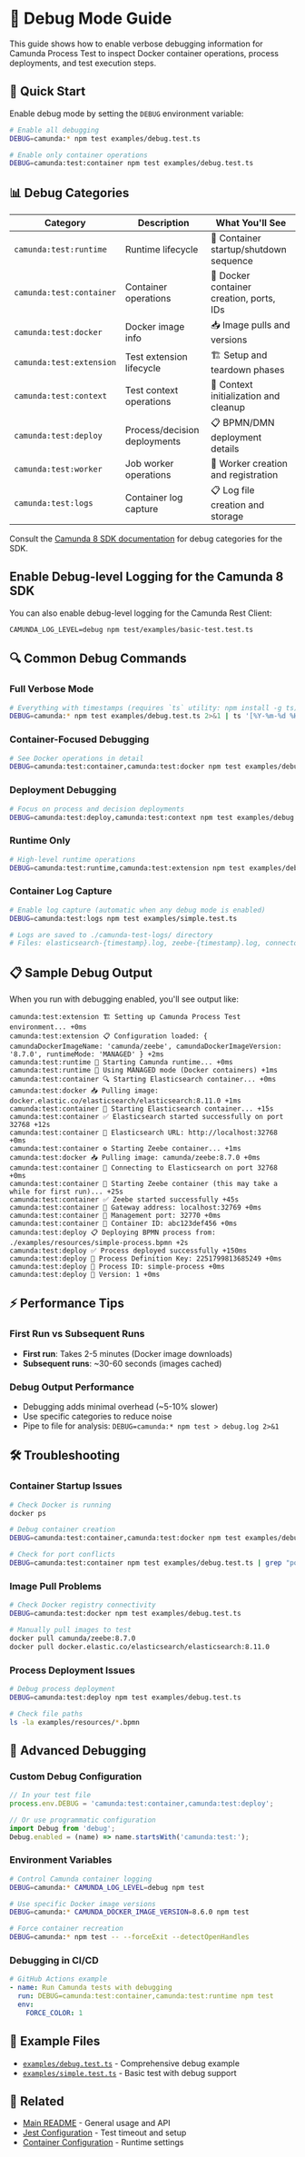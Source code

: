 # 🐛 Debug Mode Guide

This guide shows how to enable verbose debugging information for Camunda Process Test to inspect Docker container operations, process deployments, and test execution steps.

## 🚀 Quick Start

Enable debug mode by setting the `DEBUG` environment variable:

```bash
# Enable all debugging
DEBUG=camunda:* npm test examples/debug.test.ts

# Enable only container operations
DEBUG=camunda:test:container npm test examples/debug.test.ts
```

## 📊 Debug Categories

| Category | Description | What You'll See |
|----------|-------------|-----------------|
| `camunda:test:runtime` | Runtime lifecycle | 🚀 Container startup/shutdown sequence |
| `camunda:test:container` | Container operations | 🐳 Docker container creation, ports, IDs |
| `camunda:test:docker` | Docker image info | 📥 Image pulls and versions |
| `camunda:test:extension` | Test extension lifecycle | 🏗️ Setup and teardown phases |
| `camunda:test:context` | Test context operations | 🧪 Context initialization and cleanup |
| `camunda:test:deploy` | Process/decision deployments | 📋 BPMN/DMN deployment details |
| `camunda:test:worker` | Job worker operations | 🔧 Worker creation and registration |
| `camunda:test:logs` | Container log capture | 📋 Log file creation and storage |

Consult the [Camunda 8 SDK documentation](https://camunda.github.io/camunda-8-js-sdk/#debugging) for debug categories for the SDK. 

## Enable Debug-level Logging for the Camunda 8 SDK

You can also enable debug-level logging for the Camunda Rest Client: 

```
CAMUNDA_LOG_LEVEL=debug npm test/examples/basic-test.test.ts
```

## 🔍 Common Debug Commands

### Full Verbose Mode
```bash
# Everything with timestamps (requires `ts` utility: npm install -g ts)
DEBUG=camunda:* npm test examples/debug.test.ts 2>&1 | ts '[%Y-%m-%d %H:%M:%S]'
```

### Container-Focused Debugging
```bash
# See Docker operations in detail
DEBUG=camunda:test:container,camunda:test:docker npm test examples/debug.test.ts
```

### Deployment Debugging
```bash
# Focus on process and decision deployments
DEBUG=camunda:test:deploy,camunda:test:context npm test examples/debug.test.ts
```

### Runtime Only
```bash
# High-level runtime operations
DEBUG=camunda:test:runtime,camunda:test:extension npm test examples/debug.test.ts
```

### Container Log Capture
```bash
# Enable log capture (automatic when any debug mode is enabled)
DEBUG=camunda:test:logs npm test examples/simple.test.ts

# Logs are saved to ./camunda-test-logs/ directory
# Files: elasticsearch-{timestamp}.log, zeebe-{timestamp}.log, connectors-{timestamp}.log
```

## 📋 Sample Debug Output

When you run with debugging enabled, you'll see output like:

```
camunda:test:extension 🏗️ Setting up Camunda Process Test environment... +0ms
camunda:test:extension 📋 Configuration loaded: { camundaDockerImageName: 'camunda/zeebe', camundaDockerImageVersion: '8.7.0', runtimeMode: 'MANAGED' } +2ms
camunda:test:runtime 🚀 Starting Camunda runtime... +0ms
camunda:test:runtime 🐳 Using MANAGED mode (Docker containers) +1ms
camunda:test:container 🔍 Starting Elasticsearch container... +0ms
camunda:test:docker 📥 Pulling image: docker.elastic.co/elasticsearch/elasticsearch:8.11.0 +1ms
camunda:test:container 🏃 Starting Elasticsearch container... +15s
camunda:test:container ✅ Elasticsearch started successfully on port 32768 +12s
camunda:test:container 📍 Elasticsearch URL: http://localhost:32768 +0ms
camunda:test:container ⚙️ Starting Zeebe container... +1ms
camunda:test:docker 📥 Pulling image: camunda/zeebe:8.7.0 +0ms
camunda:test:container 🔗 Connecting to Elasticsearch on port 32768 +0ms
camunda:test:container 🏃 Starting Zeebe container (this may take a while for first run)... +25s
camunda:test:container ✅ Zeebe started successfully +45s
camunda:test:container 📍 Gateway address: localhost:32769 +0ms
camunda:test:container 📍 Management port: 32770 +0ms
camunda:test:container 📍 Container ID: abc123def456 +0ms
camunda:test:deploy 📋 Deploying BPMN process from: ./examples/resources/simple-process.bpmn +2s
camunda:test:deploy ✅ Process deployed successfully +150ms
camunda:test:deploy 📍 Process Definition Key: 2251799813685249 +0ms
camunda:test:deploy 📍 Process ID: simple-process +0ms
camunda:test:deploy 📍 Version: 1 +0ms
```

## ⚡ Performance Tips

### First Run vs Subsequent Runs
- **First run**: Takes 2-5 minutes (Docker image downloads)
- **Subsequent runs**: ~30-60 seconds (images cached)

### Debug Output Performance
- Debugging adds minimal overhead (~5-10% slower)
- Use specific categories to reduce noise
- Pipe to file for analysis: `DEBUG=camunda:* npm test > debug.log 2>&1`

## 🛠️ Troubleshooting

### Container Startup Issues
```bash
# Check Docker is running
docker ps

# Debug container creation
DEBUG=camunda:test:container,camunda:test:docker npm test examples/debug.test.ts

# Check for port conflicts
DEBUG=camunda:test:container npm test examples/debug.test.ts | grep "port"
```

### Image Pull Problems
```bash
# Check Docker registry connectivity
DEBUG=camunda:test:docker npm test examples/debug.test.ts

# Manually pull images to test
docker pull camunda/zeebe:8.7.0
docker pull docker.elastic.co/elasticsearch/elasticsearch:8.11.0
```

### Process Deployment Issues
```bash
# Debug process deployment
DEBUG=camunda:test:deploy npm test examples/debug.test.ts

# Check file paths
ls -la examples/resources/*.bpmn
```

## 🎯 Advanced Debugging

### Custom Debug Configuration
```typescript
// In your test file
process.env.DEBUG = 'camunda:test:container,camunda:test:deploy';

// Or use programmatic configuration
import Debug from 'debug';
Debug.enabled = (name) => name.startsWith('camunda:test:');
```

### Environment Variables
```bash
# Control Camunda container logging
DEBUG=camunda:* CAMUNDA_LOG_LEVEL=debug npm test

# Use specific Docker image versions
DEBUG=camunda:* CAMUNDA_DOCKER_IMAGE_VERSION=8.6.0 npm test

# Force container recreation
DEBUG=camunda:* npm test -- --forceExit --detectOpenHandles
```

### Debugging in CI/CD
```yaml
# GitHub Actions example
- name: Run Camunda tests with debugging
  run: DEBUG=camunda:test:container,camunda:test:runtime npm test
  env:
    FORCE_COLOR: 1
```

## 📖 Example Files

- [`examples/debug.test.ts`](examples/debug.test.ts) - Comprehensive debug example
- [`examples/simple.test.ts`](examples/simple.test.ts) - Basic test with debug support

## 🔗 Related

- [Main README](README.md) - General usage and API
- [Jest Configuration](jest.config.js) - Test timeout and setup
- [Container Configuration](source/runtime/CamundaProcessTestRuntime.ts) - Runtime settings
